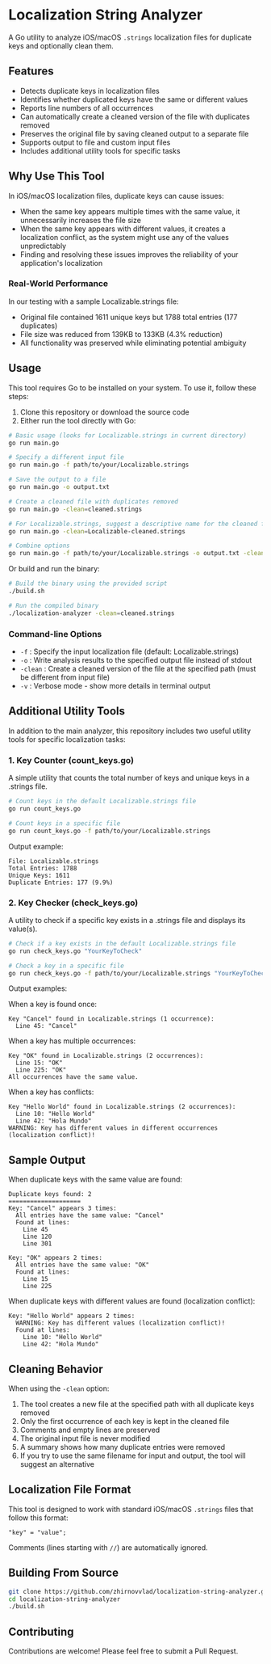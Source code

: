 # Localization String Analyzer

A Go utility to analyze iOS/macOS `.strings` localization files for duplicate keys and optionally clean them.

## Features

- Detects duplicate keys in localization files
- Identifies whether duplicated keys have the same or different values
- Reports line numbers of all occurrences
- Can automatically create a cleaned version of the file with duplicates removed
- Preserves the original file by saving cleaned output to a separate file
- Supports output to file and custom input files
- Includes additional utility tools for specific tasks

## Why Use This Tool

In iOS/macOS localization files, duplicate keys can cause issues:

- When the same key appears multiple times with the same value, it unnecessarily increases the file size
- When the same key appears with different values, it creates a localization conflict, as the system might use any of the values unpredictably
- Finding and resolving these issues improves the reliability of your application's localization

### Real-World Performance

In our testing with a sample Localizable.strings file:

- Original file contained 1611 unique keys but 1788 total entries (177 duplicates)
- File size was reduced from 139KB to 133KB (4.3% reduction)
- All functionality was preserved while eliminating potential ambiguity

## Usage

This tool requires Go to be installed on your system. To use it, follow these steps:

1. Clone this repository or download the source code
2. Either run the tool directly with Go:

```bash
# Basic usage (looks for Localizable.strings in current directory)
go run main.go

# Specify a different input file
go run main.go -f path/to/your/Localizable.strings

# Save the output to a file
go run main.go -o output.txt

# Create a cleaned file with duplicates removed
go run main.go -clean=cleaned.strings

# For Localizable.strings, suggest a descriptive name for the cleaned file
go run main.go -clean=Localizable-cleaned.strings

# Combine options
go run main.go -f path/to/your/Localizable.strings -o output.txt -clean=cleaned.strings -v
```

Or build and run the binary:

```bash
# Build the binary using the provided script
./build.sh

# Run the compiled binary
./localization-analyzer -clean=cleaned.strings
```

### Command-line Options

- `-f` : Specify the input localization file (default: Localizable.strings)
- `-o` : Write analysis results to the specified output file instead of stdout
- `-clean` : Create a cleaned version of the file at the specified path (must be different from input file)
- `-v` : Verbose mode - show more details in terminal output

## Additional Utility Tools

In addition to the main analyzer, this repository includes two useful utility tools for specific localization tasks:

### 1. Key Counter (count_keys.go)

A simple utility that counts the total number of keys and unique keys in a .strings file.

```bash
# Count keys in the default Localizable.strings file
go run count_keys.go

# Count keys in a specific file
go run count_keys.go -f path/to/your/Localizable.strings
```

Output example:
```
File: Localizable.strings
Total Entries: 1788
Unique Keys: 1611
Duplicate Entries: 177 (9.9%)
```

### 2. Key Checker (check_keys.go)

A utility to check if a specific key exists in a .strings file and displays its value(s).

```bash
# Check if a key exists in the default Localizable.strings file
go run check_keys.go "YourKeyToCheck"

# Check a key in a specific file
go run check_keys.go -f path/to/your/Localizable.strings "YourKeyToCheck"
```

Output examples:

When a key is found once:
```
Key "Cancel" found in Localizable.strings (1 occurrence):
  Line 45: "Cancel"
```

When a key has multiple occurrences:
```
Key "OK" found in Localizable.strings (2 occurrences):
  Line 15: "OK"
  Line 225: "OK"
All occurrences have the same value.
```

When a key has conflicts:
```
Key "Hello World" found in Localizable.strings (2 occurrences):
  Line 10: "Hello World"
  Line 42: "Hola Mundo"
WARNING: Key has different values in different occurrences (localization conflict)!
```

## Sample Output

When duplicate keys with the same value are found:

```
Duplicate keys found: 2
====================
Key: "Cancel" appears 3 times:
  All entries have the same value: "Cancel"
  Found at lines:
    Line 45
    Line 120
    Line 301

Key: "OK" appears 2 times:
  All entries have the same value: "OK"
  Found at lines:
    Line 15
    Line 225
```

When duplicate keys with different values are found (localization conflict):

```
Key: "Hello World" appears 2 times:
  WARNING: Key has different values (localization conflict)!
  Found at lines:
    Line 10: "Hello World"
    Line 42: "Hola Mundo"
```

## Cleaning Behavior

When using the `-clean` option:

1. The tool creates a new file at the specified path with all duplicate keys removed
2. Only the first occurrence of each key is kept in the cleaned file
3. Comments and empty lines are preserved
4. The original input file is never modified
5. A summary shows how many duplicate entries were removed
6. If you try to use the same filename for input and output, the tool will suggest an alternative

## Localization File Format

This tool is designed to work with standard iOS/macOS `.strings` files that follow this format:

```
"key" = "value";
```

Comments (lines starting with `//`) are automatically ignored.

## Building From Source

```bash
git clone https://github.com/zhirnovvlad/localization-string-analyzer.git
cd localization-string-analyzer
./build.sh
```

## Contributing

Contributions are welcome! Please feel free to submit a Pull Request. 